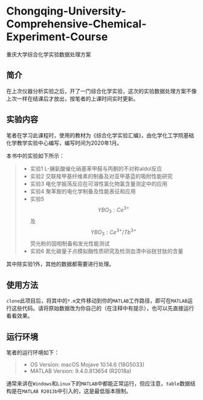 # Chongqing-University-Comprehensive-Chemical-Experiment-Course

重庆大学综合化学实验数据处理方案

## 简介

在上次仪器分析实验之后，开了一门综合化学实验，这次的实验数据处理方案不像上次一样在结课后才放出，按笔者的上课时间实时更新。

## 实验内容

笔者在学习此课程时，使用的教材为《综合化学实验汇编》，由化学化工学院基础化学教学实验中心编写，编写时间为2020年1月。

本书中的实验如下所示：

> * 实验1 L-脯氨酸催化硝基苯甲醛与丙酮的不对称aldol反应
> * 实验2 交联羧甲基纤维素的制备及对亚甲基蓝的吸附性能研究
> * 实验3 电化学振荡反应在可溶性氯化物氯含量测定中的应用
> * 实验4 聚苯胺的电化学制备及性能表征和应用
> * 实验5 $$ YB{O}_{3}: {Ce}^{3+} $$及$$ YB{O}_{3}: {Ce}^{3+}/{Tb}^{3+} $$荧光粉的固相制备和发光性能测试
> * 实验6 氮化碳量子点模拟酶性质研究及检测血清中谷胱甘肽的含量 

其中除实验1外，其他的数据都需要进行处理。

## 使用方法

`clone`此项目后，将其中的`*.m`文件移动到你的`MATLAB`工作路径，即可在`MATLAB`运行这些代码。请将原始数据改为你自己的（在注释中有提示），也可以先直接运行看看效果。

## 运行环境

笔者的运行环境如下：

> * OS Version: macOS Mojave 10.14.6 (18G5033)
> * MATLAB Version: 9.4.0.813654 (R2018a)

通常来讲在`Windows`和`Linux`下的`MATLAB`中都能正常运行，但应注意，`table`数据结构是在`MATLAB R2013b`中引入的，这是最低版本限制。

